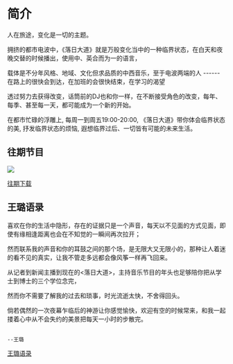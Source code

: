 # 简介
   人在旅途，变化是一切的主题。

   拥挤的都市电波中，《落日大道》就是万般变化当中的一种临界状态，在白天和夜晚交替的时候播出，使用中、英合而为一的语言，

载体是不分年风格、地域、文化但求品质的中西音乐，至于电波两端的人 ------ 在路上的很快会到达，在加班的会很快结束，在学习的渴望

透过努力去获得改变，话筒前的DJ也和你一样，在不断接受角色的改变，每年、每季、甚至每一天，都可能成为一个新的开始。

  在都市忙碌的浮雕上, 每周一到周五19:00-20:00, 《落日大道》带你体会临界状态的美, 抒发临界状态的烦恼, 遐想临界过后、一切皆有可能的未来生活。

## 往期节目
   <img src="http://english.cri.cn/ce_easyfm/images/sunset-01.jpg">
   
   [往期下载](wiki/ss.md)
## 王璐语录

  喜欢在你的生活中隐形，存在的证据只是一个声音，每天以不见面的方式见面，即使有缘相逢距离也会在不知觉的一瞬间再次拉开；

然而联系我的声音和你的耳鼓之间的那个场，是无限大又无限小的，那种让人着迷的看不见的真实，让我不管走多远都会像风筝一样再飞回来。

  从记者到新闻主播到现在的<落日大道>，主持音乐节目的年头也足够陪你把从学士到博士的三个学位念完，

然而你不需要了解我的过去和琐事，时光流逝太快，不舍得回头。

倘若偶然的一次夜幕乍临后的神游让你感觉愉快，欢迎有空的时候常来，和我一起搂着心中从不会失约的美景把每天一小时的步散完。
                                                                                                                   
                                                                                                                     --王璐
   

   [王璐语录](wiki/jade_code.md)
